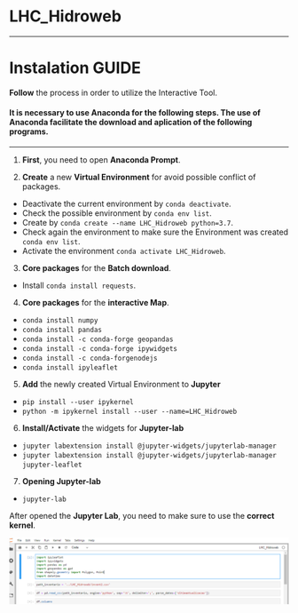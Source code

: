 # LHC_Hidroweb
---------------------

# Instalation GUIDE
**Follow** the process in order to utilize the Interactive Tool.

#### It is **necessary** to use Anaconda for the following steps. The use of Anaconda facilitate the download and aplication of the following programs.

-----------------------------------------
1. **First**, you need to open **Anaconda Prompt**.

2. **Create** a new **Virtual Environment** for avoid possible conflict of packages.
  - Deactivate the current environment by `conda deactivate`.
  - Check the possible environment by `conda env list`.
  - Create by `conda create --name LHC_Hidroweb python=3.7`.
  - Check again the environment to make sure the Environment was created `conda env list`.
  - Activate the environment `conda activate LHC_Hidroweb`.

3. **Core packages** for the **Batch download**.
  - Install `conda install requests`.
  
4. **Core packages** for the **interactive Map**.
  - `conda install numpy`
  - `conda install pandas`
  - `conda install -c conda-forge geopandas`
  - `conda install -c conda-forge ipywidgets`
  - `conda install -c conda-forgenodejs`
  - `conda install ipyleaflet`
  
5. **Add** the newly created Virtual Environment to **Jupyter**
  - `pip install --user ipykernel`
  - `python -m ipykernel install --user --name=LHC_Hidroweb`
  
6. **Install/Activate** the widgets for **Jupyter-lab**
  - `jupyter labextension install @jupyter-widgets/jupyterlab-manager`
  - `jupyter labextension install @jupyter-widgets/jupyterlab-manager jupyter-leaflet`

7. **Opening Jupyter-lab**
  - `jupyter-lab`
  
After opened the **Jupyter Lab**, you need to make sure to use the **correct kernel**.

![alt text](https://github.com/alexnaoki/LHC_Hidroweb/blob/master/imgs/fig01.PNG)
